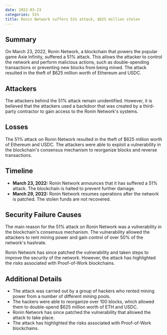```yaml
---
date: 2022-03-23
categories: 51%
title: Ronin Network suffers 51% attack, $625 million stolen
---
```


## Summary

On March 23, 2022, Ronin Network, a blockchain that powers the popular game Axie Infinity, suffered a 51% attack. This allows the attacker to control the network and perform malicious actions, such as double-spending transactions or preventing new blocks from being mined. The attack resulted in the theft of $625 million worth of Ethereum and USDC.

## Attackers 

The attackers behind the 51% attack remain unidentified. However, it is believed that the attackers used a backdoor that was created by a third-party contractor to gain access to the Ronin Network's systems.

## Losses

The 51% attack on Ronin Network resulted in the theft of $625 million worth of Ethereum and USDC. The attackers were able to exploit a vulnerability in the blockchain's consensus mechanism to reorganize blocks and reverse transactions.

## Timeline

- **March 23, 2022:** Ronin Network announces that it has suffered a 51% attack. The blockchain is halted to prevent further damage.
- **March 29, 2022:** Ronin Network resumes operations after the network is patched. The stolen funds are not recovered.

## Security Failure Causes

The main reason for the 51% attack on Ronin Network was a vulnerability in the blockchain's consensus mechanism. The vulnerability allowed the attackers to rent mining power and gain control of over 50% of the network's hashrate.

Ronin Network has since patched the vulnerability and taken steps to improve the security of the network. However, the attack has highlighted the risks associated with Proof-of-Work blockchains.

## Additional Details 

- The attack was carried out by a group of hackers who rented mining power from a number of different mining pools.
- The hackers were able to reorganize over 100 blocks, which allowed them to double-spend $625 million worth of ETH and USDC.
- Ronin Network has since patched the vulnerability that allowed the attack to take place.
- The attack has highlighted the risks associated with Proof-of-Work blockchains.
